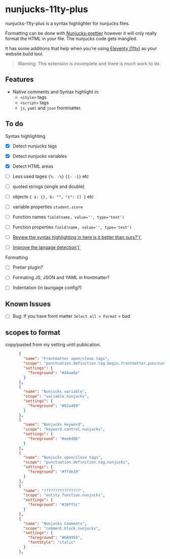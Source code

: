 # nunjucks-11ty-plus

nunjucks-11ty-plus is a syntax highlighter for nunjucks files. 

Formatting can be done with [Nunjucks-prettier](https://marketplace.visualstudio.com/items?itemName=guapibai.nunjucks-prettier) however it will only really format the HTML in your file. The nunjucks code gets mangled. 

It has some additions that help when you're using [Eleventy (11ty)](http://11ty.dev/) as your website build tool.

> Warning: This extension is incomplete and there is much work to do. 

## Features

 - Native comments and Syntax highlight in: 
   - `<style>` tags 
   - `<script>` tags
   - `js`, `yaml` and `json` frontmatter.


## To do
Syntax highlighting
- [x] Detect nunjucks tags
- [x] Detect nunjucks variables
- [x] Detect HTML areas
- [ ] Less used tages `{%- -%}` `{{- -}}` etc
- [ ] quoted strings (single and double)
- [ ] objects `{ a: {}, b: "", "c": [] }` etc
- [ ] variable properties `student.score`
- [ ] Function names `field(name, value='', type='text')`
- [ ] Function properties `field(name, value='', type='text')`
- [ ] [Review the syntax highlighting in here is it better than ours?')`](https://github.com/edheltzel/better-nunjucks-for-visual-studio-code)
- [ ] [Improve the langage detection')`](https://code.visualstudio.com/api/language-extensions/language-configuration-guide)



Formatting
- [ ] Pretier plugin?
- [ ] Formating JS, JSON and YAML in frontmatter?
- [ ] Indentation (in laungage config?)



## Known Issues
- [ ] Bug: If you have front matter `Select all > Format` = bad

## scopes to format

copy/pasted from my setting until publication.
```json
      {
        "name": "Frontmatter open/close tags",
        "scope": "punctuation.definition.tag.begin.frontmatter,punctuation.definition.tag.end.frontmatter, keyword.other.whitespace.nunjucks",
        "settings": {
          "foreground": "#d4ae6e"
        }
      },
      {
        "name": "Nunjucks variable",
        "scope": "variable.nunjucks",
        "settings": {
          "foreground": "#02a489"
        }
      },
      {
        "name": "Nunjucks keyword",
        "scope": "keyword.control.nunjucks",
        "settings": {
          "foreground": "#ee6d0b"
        }
      },
      {
        "name": "Nunjucks open/close tags",
        "scope": "punctuation.definition.tag.nunjucks",
        "settings": {
          "foreground": "#ffde39"
        }
      },
      {
        "name": "????????????????",
        "scope": "entity.function.nunjucks",
        "settings": {
          "foreground": "#39ff3c"
        }
      },
      {
        "name": "Nunjucks Comments",
        "scope": "comment.block.nunjucks",
        "settings": {
          "foreground": "#6A9955",
          "fontStyle": "italic"
        }
      },
  ```
